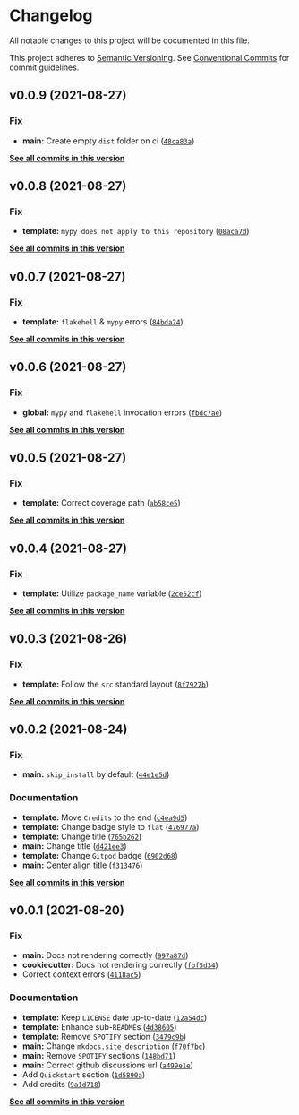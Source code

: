 # Changelog

All notable changes to this project will be documented in this file.

This project adheres to [Semantic Versioning](https://semver.org/spec/v2.0.0.html). See [Conventional Commits](https://www.conventionalcommits.org/en/v1.0.0/) for commit guidelines.

<!--next-version-placeholder-->

## v0.0.9 (2021-08-27)
### Fix
* **main:** Create empty `dist` folder on ci ([`48ca83a`](https://github.com/billsioros/cookiecutter-pypackage/commit/48ca83af46a5ab3fa176121dbf8b07b89ce846af))

**[See all commits in this version](https://github.com/billsioros/cookiecutter-pypackage/compare/v0.0.8...v0.0.9)**

## v0.0.8 (2021-08-27)
### Fix
* **template:** `mypy does not apply to this repository` ([`08aca7d`](https://github.com/billsioros/cookiecutter-pypackage/commit/08aca7d612f2bed89cc387bbc3e491902c7256d3))

**[See all commits in this version](https://github.com/billsioros/cookiecutter-pypackage/compare/v0.0.7...v0.0.8)**

## v0.0.7 (2021-08-27)
### Fix
* **template:** `flakehell` & `mypy` errors ([`84bda24`](https://github.com/billsioros/cookiecutter-pypackage/commit/84bda247d36bc509205d6d02aee0b9a0d16ff836))

**[See all commits in this version](https://github.com/billsioros/cookiecutter-pypackage/compare/v0.0.6...v0.0.7)**

## v0.0.6 (2021-08-27)
### Fix
* **global:** `mypy` and `flakehell` invocation errors ([`fbdc7ae`](https://github.com/billsioros/cookiecutter-pypackage/commit/fbdc7aec0eb5283c443434da069513da1b403c04))

**[See all commits in this version](https://github.com/billsioros/cookiecutter-pypackage/compare/v0.0.5...v0.0.6)**

## v0.0.5 (2021-08-27)
### Fix
* **template:** Correct coverage path ([`ab58ce5`](https://github.com/billsioros/cookiecutter-pypackage/commit/ab58ce5b28542bfe63284547df15db0c03a48c8e))

**[See all commits in this version](https://github.com/billsioros/cookiecutter-pypackage/compare/v0.0.4...v0.0.5)**

## v0.0.4 (2021-08-27)
### Fix
* **template:** Utilize `package_name` variable ([`2ce52cf`](https://github.com/billsioros/cookiecutter-pypackage/commit/2ce52cf6ae7774dbf2c1519be7bc433b32555eef))

**[See all commits in this version](https://github.com/billsioros/cookiecutter-pypackage/compare/v0.0.3...v0.0.4)**

## v0.0.3 (2021-08-26)
### Fix
* **template:** Follow the `src` standard layout ([`8f7927b`](https://github.com/billsioros/cookiecutter-pypackage/commit/8f7927bc7cd24e605f0930d36719e4fef26affb9))

**[See all commits in this version](https://github.com/billsioros/cookiecutter-pypackage/compare/v0.0.2...v0.0.3)**

## v0.0.2 (2021-08-24)
### Fix
* **main:** `skip_install` by default ([`44e1e5d`](https://github.com/billsioros/cookiecutter-pypackage/commit/44e1e5d12e261aae4d4dd6720eba678b5ce4479a))

### Documentation
* **template:** Move `Credits` to the end ([`c4ea9d5`](https://github.com/billsioros/cookiecutter-pypackage/commit/c4ea9d58c6ad6e8f47c295bca45bc8bbe6156770))
* **template:** Change badge style to `flat` ([`476977a`](https://github.com/billsioros/cookiecutter-pypackage/commit/476977a668b558715d5951cd39c8e46be2e84fc5))
* **template:** Change title ([`765b262`](https://github.com/billsioros/cookiecutter-pypackage/commit/765b262dcfb99bbabad4ae7d84dc1d35520fe5ca))
* **main:** Change title ([`d421ee3`](https://github.com/billsioros/cookiecutter-pypackage/commit/d421ee38d1274e1f30717ebbcd0c248a5e458816))
* **template:** Change `Gitpod` badge ([`6902d68`](https://github.com/billsioros/cookiecutter-pypackage/commit/6902d6818c3e478f78636146483c86866f611527))
* **main:** Center align title ([`f313476`](https://github.com/billsioros/cookiecutter-pypackage/commit/f313476af4e8ca20ea8c365785c111ca717762ab))

**[See all commits in this version](https://github.com/billsioros/cookiecutter-pypackage/compare/v0.0.1...v0.0.2)**

## v0.0.1 (2021-08-20)
### Fix
* **main:** Docs not rendering correctly ([`997a87d`](https://github.com/billsioros/cookiecutter-pypackage/commit/997a87da42b689cb77a2657d7bf283aaf933462d))
* **cookiecutter:** Docs not rendering correctly ([`fbf5d34`](https://github.com/billsioros/cookiecutter-pypackage/commit/fbf5d34ee491a0b8d42a491269ad0f88cc7eec4b))
* Correct context errors ([`4118ac5`](https://github.com/billsioros/cookiecutter-pypackage/commit/4118ac56e8b9fa2a1851d586e536d9a3b81d6a47))

### Documentation
* **template:** Keep `LICENSE` date up-to-date ([`12a54dc`](https://github.com/billsioros/cookiecutter-pypackage/commit/12a54dc2344bd83197e05a89d406d530c96562af))
* **template:** Enhance sub-`README`s ([`4d38605`](https://github.com/billsioros/cookiecutter-pypackage/commit/4d38605cceade715f8a5d5861df54562c8f08d53))
* **template:** Remove `SPOTIFY` section ([`3479c9b`](https://github.com/billsioros/cookiecutter-pypackage/commit/3479c9b01e15287416634ce2173b9fd1f75fdbdf))
* **main:** Change `mkdocs.site_description` ([`f70f7bc`](https://github.com/billsioros/cookiecutter-pypackage/commit/f70f7bc61c1781bd41823c05d97d0af6fe05f7c3))
* **main:** Remove `SPOTIFY` sections ([`148bd71`](https://github.com/billsioros/cookiecutter-pypackage/commit/148bd71efbdc9fc9ef6e2aa2d5196a4b9db54f4c))
* **main:** Correct github discussions url ([`a499e1e`](https://github.com/billsioros/cookiecutter-pypackage/commit/a499e1ec2a0ea1768714937729e82aeb78b39c65))
* Add `Quickstart` section ([`1d5890a`](https://github.com/billsioros/cookiecutter-pypackage/commit/1d5890a416d4753cf2b0d851df1cb0ff0c9d9d69))
* Add credits ([`9a1d718`](https://github.com/billsioros/cookiecutter-pypackage/commit/9a1d718b8bc423aa4ba531fa6e9d0318086070a2))

**[See all commits in this version](https://github.com/billsioros/cookiecutter-pypackage/compare/v0.0.0...v0.0.1)**

